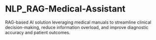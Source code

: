 # NLP_RAG-Medical-Assistant
RAG-based AI solution leveraging medical manuals to streamline clinical decision-making, reduce information overload, and improve diagnostic accuracy and patient outcomes.
